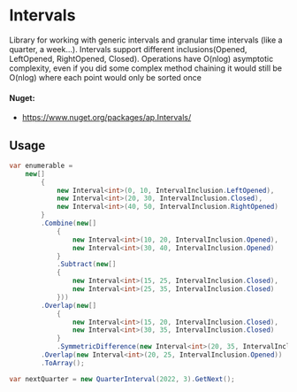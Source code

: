 # Intervals
Library for working with generic intervals and granular time intervals (like a quarter, a week...). Intervals support different inclusions(Opened, LeftOpened, RightOpened, Closed). Operations have O(nlog) asymptotic complexity, even if you did some complex method chaining it would still be O(nlog) where each point would only be sorted once
#### Nuget:
* https://www.nuget.org/packages/ap.Intervals/
## Usage
```csharp
var enumerable =
    new[]
        {
            new Interval<int>(0, 10, IntervalInclusion.LeftOpened),
            new Interval<int>(20, 30, IntervalInclusion.Closed),
            new Interval<int>(40, 50, IntervalInclusion.RightOpened)
        }
        .Combine(new[]
            {
                new Interval<int>(10, 20, IntervalInclusion.Opened),
                new Interval<int>(30, 40, IntervalInclusion.Opened)
            }
            .Subtract(new[]
            {
                new Interval<int>(15, 25, IntervalInclusion.Closed),
                new Interval<int>(25, 35, IntervalInclusion.Closed)
            }))
        .Overlap(new[]
            {
                new Interval<int>(15, 20, IntervalInclusion.Closed),
                new Interval<int>(30, 35, IntervalInclusion.Closed)
            }
            .SymmetricDifference(new Interval<int>(20, 35, IntervalInclusion.Opened)))
        .Overlap(new Interval<int>(20, 25, IntervalInclusion.Opened))
        .ToArray();

var nextQuarter = new QuarterInterval(2022, 3).GetNext();
```
